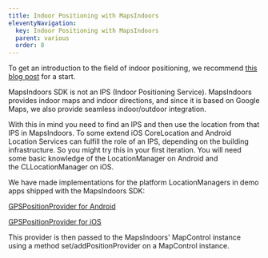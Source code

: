```yaml
---
title: Indoor Positioning with MapsIndoors
eleventyNavigation:
  key: Indoor Positioning with MapsIndoors
  parent: various
  order: 8
---
```


To get an introduction to the field of indoor positioning, we recommend [this blog post](https://www.mapspeople.com/blog/mapsindoors/indoor-positioning-101/) for a start.

MapsIndoors SDK is not an IPS (Indoor Positioning Service). MapsIndoors provides indoor maps and indoor directions, and since it is based on Google Maps, we also provide seamless indoor/outdoor integration.

With this in mind you need to find an IPS and then use the location from that IPS in MapsIndoors. To some extend iOS CoreLocation and Android Location Services can fulfill the role of an IPS, depending on the building infrastructure. So you might try this in your first iteration. You will need some basic knowledge of the LocationManager on Android and the CLLocationManager on iOS.

We have made implementations for the platform LocationManagers in demo apps shipped with the MapsIndoors SDK:

[GPSPositionProvider for Android](https://github.com/mapspeople/MapsIndoorsAndroid/blob/master/app/src/main/java/com/mapsindoors/stdapp/positionprovider/gps/GoogleAPIPositionProvider.java)

[GPSPositionProvider for iOS](https://github.com/MapsIndoors/MapsIndoorsIOS/tree/master/Example/MIAIOS-SRC/GenericBase/Services/PositionProvider/CoreLocationAkaGPS)

This provider is then passed to the MapsIndoors' MapControl instance using a method set/addPositionProvider on a MapControl instance.
